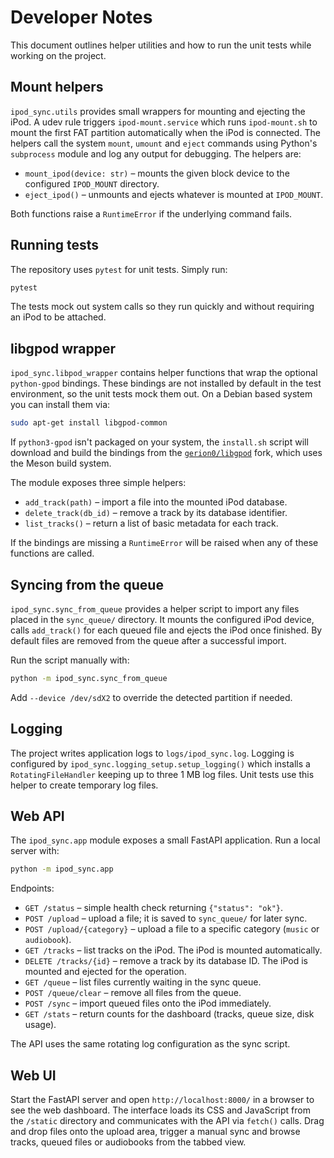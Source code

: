 # Developer Notes

This document outlines helper utilities and how to run the unit tests while
working on the project.

## Mount helpers

`ipod_sync.utils` provides small wrappers for mounting and ejecting the iPod.
A udev rule triggers `ipod-mount.service` which runs `ipod-mount.sh` to mount
the first FAT partition automatically when the iPod is connected. The helpers
call the system `mount`, `umount` and `eject` commands using Python's
`subprocess` module and log any output for debugging. The helpers are:

- `mount_ipod(device: str)` – mounts the given block device to the configured
  `IPOD_MOUNT` directory.
- `eject_ipod()` – unmounts and ejects whatever is mounted at `IPOD_MOUNT`.

Both functions raise a `RuntimeError` if the underlying command fails.

## Running tests

The repository uses `pytest` for unit tests. Simply run:

```bash
pytest
```

The tests mock out system calls so they run quickly and without requiring an
iPod to be attached.

## libgpod wrapper

`ipod_sync.libpod_wrapper` contains helper functions that wrap the optional
`python-gpod` bindings.  These bindings are not installed by default in the test
environment, so the unit tests mock them out.  On a Debian based system you can
install them via:

```bash
sudo apt-get install libgpod-common
```

If `python3-gpod` isn't packaged on your system, the `install.sh` script will
download and build the bindings from the
[`gerion0/libgpod`](https://github.com/gerion0/libgpod) fork, which uses the
Meson build system.

The module exposes three simple helpers:

- `add_track(path)` – import a file into the mounted iPod database.
- `delete_track(db_id)` – remove a track by its database identifier.
- `list_tracks()` – return a list of basic metadata for each track.

If the bindings are missing a `RuntimeError` will be raised when any of these
functions are called.

## Syncing from the queue

`ipod_sync.sync_from_queue` provides a helper script to import any files placed
in the `sync_queue/` directory.  It mounts the configured iPod device, calls
`add_track()` for each queued file and ejects the iPod once finished.  By
default files are removed from the queue after a successful import.

Run the script manually with:

```bash
python -m ipod_sync.sync_from_queue
```
Add ``--device /dev/sdX2`` to override the detected partition if needed.

## Logging

The project writes application logs to `logs/ipod_sync.log`.  Logging is
configured by `ipod_sync.logging_setup.setup_logging()` which installs a
`RotatingFileHandler` keeping up to three 1 MB log files.  Unit tests use this
helper to create temporary log files.

## Web API

The `ipod_sync.app` module exposes a small FastAPI application. Run a local
server with:

```bash
python -m ipod_sync.app
```

Endpoints:

- `GET /status` – simple health check returning `{"status": "ok"}`.
- `POST /upload` – upload a file; it is saved to `sync_queue/` for later sync.
- `POST /upload/{category}` – upload a file to a specific category (`music` or `audiobook`).
- `GET /tracks` – list tracks on the iPod. The iPod is mounted automatically.
- `DELETE /tracks/{id}` – remove a track by its database ID. The iPod is mounted
  and ejected for the operation.
- `GET /queue` – list files currently waiting in the sync queue.
- `POST /queue/clear` – remove all files from the queue.
- `POST /sync` – import queued files onto the iPod immediately.
- `GET /stats` – return counts for the dashboard (tracks, queue size, disk usage).

The API uses the same rotating log configuration as the sync script.

## Web UI

Start the FastAPI server and open `http://localhost:8000/` in a browser to see
the web dashboard.  The interface loads its CSS and JavaScript from the
`/static` directory and communicates with the API via `fetch()` calls.  Drag and
drop files onto the upload area, trigger a manual sync and browse tracks, queued
files or audiobooks from the tabbed view.

